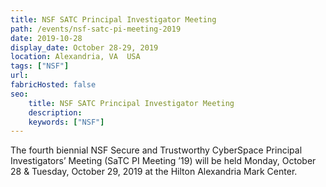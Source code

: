 ```yaml
---
title: NSF SATC Principal Investigator Meeting
path: /events/nsf-satc-pi-meeting-2019
date: 2019-10-28
display_date: October 28-29, 2019
location: Alexandria, VA  USA
tags: ["NSF"]
url: 
fabricHosted: false
seo:
    title: NSF SATC Principal Investigator Meeting
    description: 
    keywords: ["NSF"]
---
```


The fourth biennial NSF Secure and Trustworthy CyberSpace Principal Investigators’ Meeting (SaTC PI Meeting ’19) will be held Monday, October 28 & Tuesday, October 29, 2019 at the Hilton Alexandria Mark Center.